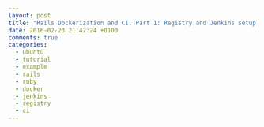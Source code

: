 ```yaml
---
layout: post
title: "Rails Dockerization and CI. Part 1: Registry and Jenkins setup."
date: 2016-02-23 21:42:24 +0100
comments: true
categories: 
  - ubuntu
  - tutorial
  - example
  - rails
  - ruby
  - docker
  - jenkins
  - registry
  - ci
---
```

